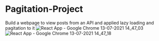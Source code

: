 # Pagitation-Project
Build a webpage to view posts from an API and applied lazy loading and pagitation to it
![React App - Google Chrome 13-07-2021 14_47_03](https://user-images.githubusercontent.com/82962364/125427490-96684385-b436-446a-a1c4-b3a25a3db0f8.png)
![React App - Google Chrome 13-07-2021 14_47_18](https://user-images.githubusercontent.com/82962364/125427511-a143649e-f9f1-440d-8cb0-ab208972d388.png)


